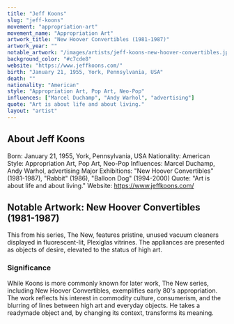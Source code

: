 ```yaml
---
title: "Jeff Koons"
slug: "jeff-koons"
movement: "appropriation-art"
movement_name: "Appropriation Art"
artwork_title: "New Hoover Convertibles (1981-1987)"
artwork_year: ""
notable_artwork: "/images/artists/jeff-koons-new-hoover-convertibles.jpeg"
background_color: "#c7cde8"
website: "https://www.jeffkoons.com/"
birth: "January 21, 1955, York, Pennsylvania, USA"
death: ""
nationality: "American"
style: "Appropriation Art, Pop Art, Neo-Pop"
influences: ["Marcel Duchamp", "Andy Warhol", "advertising"]
quote: "Art is about life and about living."
layout: "artist"
---
```


## About Jeff Koons

Born: January 21, 1955, York, Pennsylvania, USA Nationality: American Style: Appropriation Art, Pop Art, Neo-Pop Influences: Marcel Duchamp, Andy Warhol, advertising Major Exhibitions: "New Hoover Convertibles" (1981-1987), "Rabbit" (1986), "Balloon Dog" (1994-2000) Quote: "Art is about life and about living." Website: https://www.jeffkoons.com/

## Notable Artwork: New Hoover Convertibles (1981-1987)

This from his series, The New, features pristine, unused vacuum cleaners displayed in fluorescent-lit, Plexiglas vitrines. The appliances are presented as objects of desire, elevated to the status of high art.

### Significance

While Koons is more commonly known for later work, The New series, including New Hoover Convertibles, exemplifies early 80's appropriation. The work reflects his interest in commodity culture, consumerism, and the blurring of lines between high art and everyday objects. He takes a readymade object and, by changing its context, transforms its meaning.
